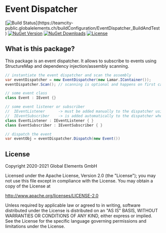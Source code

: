 # Event Dispatcher

[![Build Status](https://teamcity-public.globalelements.ch/app/rest/builds/buildType:(id:EventDispatcher_BuildAndTest)/statusIcon.svg)](https://teamcity-public.globalelements.ch/buildConfiguration/EventDispatcher_BuildAndTest)
[![NuGet Version](https://img.shields.io/nuget/v/GlobalElements.EventDispatcher)](https://www.nuget.org/packages/GlobalElements.EventDispatcher)
[![NuGet Downloads](https://img.shields.io/nuget/dt/GlobalElements.EventDispatcher)](https://www.nuget.org/packages/GlobalElements.EventDispatcher)
[![License](https://img.shields.io/github/license/globalelements-gmbh/EventDispatcher)](https://github.com/globalelements-gmbh/EventDispatcher/blob/master/LICENSE)

## What is this package?

This package is an event dispatcher. It allows to subscribe to events using StructureMap and dependency injection/assembly scanning.

```c#
// instantiate the event dispatcher and scan the assembly
var eventDispatcher = new EventDispatcher(new Lamar.IContainer());
eventDispatcher.Scan(); // scanning is optional and happens on first call to .Dispatch()

// some event class
class Event : IEvent {}

// some event listener or subscriber
//  IEventListener      -> must be added manually to the dispatcher using .AddListener()
//  IEventSubscriber    -> is added automatically to the dispatcher when .Scan() is called
class EventListener : IEventListener { }
class EventSubscriber : IEventSubscriber { }

// dispatch the event
var eventObj = eventDispatcher.Dispatch(new Event())
```

## License

Copyright 2020-2021 Global Elements GmbH

Licensed under the Apache License, Version 2.0 (the "License");
you may not use this file except in compliance with the License.
You may obtain a copy of the License at

   http://www.apache.org/licenses/LICENSE-2.0

Unless required by applicable law or agreed to in writing, software
distributed under the License is distributed on an "AS IS" BASIS,
WITHOUT WARRANTIES OR CONDITIONS OF ANY KIND, either express or implied.
See the License for the specific language governing permissions and
limitations under the License.
